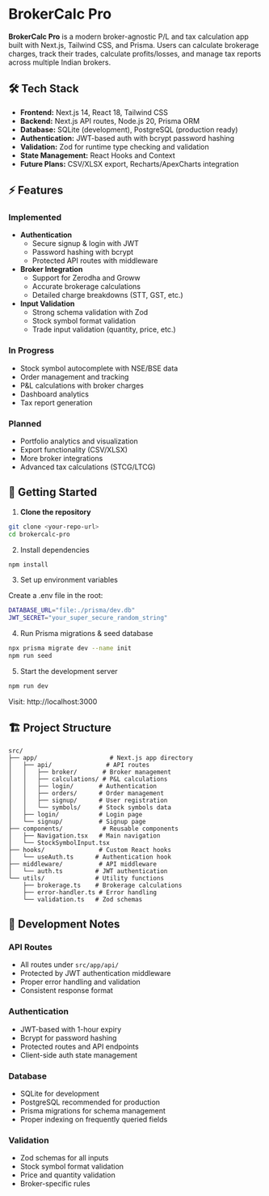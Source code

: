 # BrokerCalc Pro

**BrokerCalc Pro** is a modern broker-agnostic P/L and tax calculation app built with Next.js, Tailwind CSS, and Prisma. Users can calculate brokerage charges, track their trades, calculate profits/losses, and manage tax reports across multiple Indian brokers.

## 🛠 Tech Stack

- **Frontend:** Next.js 14, React 18, Tailwind CSS
- **Backend:** Next.js API routes, Node.js 20, Prisma ORM
- **Database:** SQLite (development), PostgreSQL (production ready)
- **Authentication:** JWT-based auth with bcrypt password hashing
- **Validation:** Zod for runtime type checking and validation
- **State Management:** React Hooks and Context
- **Future Plans:** CSV/XLSX export, Recharts/ApexCharts integration

## ⚡ Features

### Implemented

- **Authentication**
  - Secure signup & login with JWT
  - Password hashing with bcrypt
  - Protected API routes with middleware
- **Broker Integration**
  - Support for Zerodha and Groww
  - Accurate brokerage calculations
  - Detailed charge breakdowns (STT, GST, etc.)
- **Input Validation**
  - Strong schema validation with Zod
  - Stock symbol format validation
  - Trade input validation (quantity, price, etc.)

### In Progress

- Stock symbol autocomplete with NSE/BSE data
- Order management and tracking
- P&L calculations with broker charges
- Dashboard analytics
- Tax report generation

### Planned

- Portfolio analytics and visualization
- Export functionality (CSV/XLSX)
- More broker integrations
- Advanced tax calculations (STCG/LTCG)

## 🚀 Getting Started

1. **Clone the repository**

```bash
git clone <your-repo-url>
cd brokercalc-pro
```

2. Install dependencies

```bash
npm install
```

3. Set up environment variables

Create a .env file in the root:

```bash
DATABASE_URL="file:./prisma/dev.db"
JWT_SECRET="your_super_secure_random_string"
```

4. Run Prisma migrations & seed database

```bash
npx prisma migrate dev --name init
npm run seed
```

5. Start the development server

```bash
npm run dev
```

Visit: http://localhost:3000

## 🏗 Project Structure

```
src/
├── app/                    # Next.js app directory
│   ├── api/               # API routes
│   │   ├── broker/       # Broker management
│   │   ├── calculations/ # P&L calculations
│   │   ├── login/       # Authentication
│   │   ├── orders/      # Order management
│   │   ├── signup/      # User registration
│   │   └── symbols/     # Stock symbols data
│   ├── login/           # Login page
│   └── signup/          # Signup page
├── components/           # Reusable components
│   ├── Navigation.tsx   # Main navigation
│   └── StockSymbolInput.tsx
├── hooks/               # Custom React hooks
│   └── useAuth.ts      # Authentication hook
├── middleware/          # API middleware
│   └── auth.ts         # JWT authentication
└── utils/              # Utility functions
    ├── brokerage.ts    # Brokerage calculations
    ├── error-handler.ts # Error handling
    └── validation.ts   # Zod schemas
```

## 📝 Development Notes

### API Routes

- All routes under `src/app/api/`
- Protected by JWT authentication middleware
- Proper error handling and validation
- Consistent response format

### Authentication

- JWT-based with 1-hour expiry
- Bcrypt for password hashing
- Protected routes and API endpoints
- Client-side auth state management

### Database

- SQLite for development
- PostgreSQL recommended for production
- Prisma migrations for schema management
- Proper indexing on frequently queried fields

### Validation

- Zod schemas for all inputs
- Stock symbol format validation
- Price and quantity validation
- Broker-specific rules
